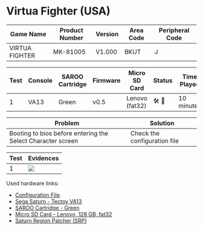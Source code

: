 # Virtua Fighter (USA)

| Game Name      | Product Number | Version | Area Code | Peripheral Code |
| -------------- | -------------- | ------- | --------- | --------------- |
| VIRTUA FIGHTER | MK-81005       | V1.000  | BKUT      | J               |

| Test | Console | SAROO Cartridge | Firmware | Micro SD Card  | Status                               | Time Played |
| ---- | ------- | --------------- | -------- | -------------- | ------------------------------------ | ----------- |
| 1    | VA13    | Green           | v0.5     | Lenovo (fat32) | :hammer_and_wrench: :checkered_flag: | 10 minutes  |

| Problem                                                     | Solution                     |
| ----------------------------------------------------------- | ---------------------------- |
| Booting to bios before entering the Select Character screen | Check the configuration file |

| Test | Evidences                                                                                        |
| ---- | ------------------------------------------------------------------------------------------------ |
| 1    | [![](https://img.youtube.com/vi/FMbwZDYMyLU/0.jpg)](https://www.youtube.com/watch?v=FMbwZDYMyLU) |

Used hardware links:

- [Configuration File](https://github.com/williamdsw/saroo-configuration-list/blob/master/Regions/Retails/USA/MK-81005/README.md).
- [Sega Saturn - Tectoy VA13](../../../../Info/Consoles/VA13/README.md)
- [SAROO Cartridge - Green](../../../../Info/Cartridges/RetroGameParadiseStore/1.32F/README.md)
- [Micro SD Card - Lenovo, 128 GB, fat32](../../../../Info/SdCards/Lenovo/128GB/fat32/README.md)
- [Saturn Region Patcher (SRP)](https://segaxtreme.net/resources/saturn-region-patcher.81/download)
